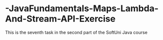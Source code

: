 # -JavaFundamentals-Maps-Lambda-And-Stream-API-Exercise
This is the seventh task in the second part of the SoftUni Java course
